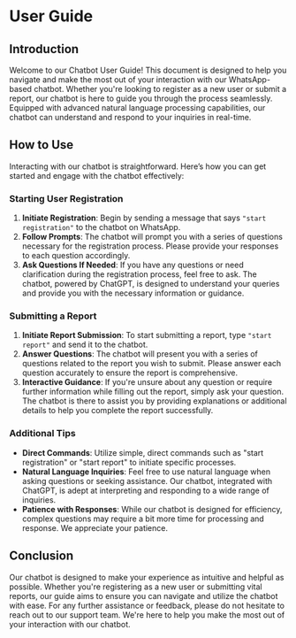 # User Guide

## Introduction

Welcome to our Chatbot User Guide! This document is designed to help you navigate and make the most out of your interaction with our WhatsApp-based chatbot. Whether you're looking to register as a new user or submit a report, our chatbot is here to guide you through the process seamlessly. Equipped with advanced natural language processing capabilities, our chatbot can understand and respond to your inquiries in real-time.

## How to Use

Interacting with our chatbot is straightforward. Here’s how you can get started and engage with the chatbot effectively:

### Starting User Registration

1. **Initiate Registration**: Begin by sending a message that says `"start registration"` to the chatbot on WhatsApp.
2. **Follow Prompts**: The chatbot will prompt you with a series of questions necessary for the registration process. Please provide your responses to each question accordingly.
3. **Ask Questions If Needed**: If you have any questions or need clarification during the registration process, feel free to ask. The chatbot, powered by ChatGPT, is designed to understand your queries and provide you with the necessary information or guidance.

### Submitting a Report

1. **Initiate Report Submission**: To start submitting a report, type `"start report"` and send it to the chatbot.
2. **Answer Questions**: The chatbot will present you with a series of questions related to the report you wish to submit. Please answer each question accurately to ensure the report is comprehensive.
3. **Interactive Guidance**: If you're unsure about any question or require further information while filling out the report, simply ask your question. The chatbot is there to assist you by providing explanations or additional details to help you complete the report successfully.

### Additional Tips

- **Direct Commands**: Utilize simple, direct commands such as "start registration" or "start report" to initiate specific processes.
- **Natural Language Inquiries**: Feel free to use natural language when asking questions or seeking assistance. Our chatbot, integrated with ChatGPT, is adept at interpreting and responding to a wide range of inquiries.
- **Patience with Responses**: While our chatbot is designed for efficiency, complex questions may require a bit more time for processing and response. We appreciate your patience.

## Conclusion

Our chatbot is designed to make your experience as intuitive and helpful as possible. Whether you're registering as a new user or submitting vital reports, our guide aims to ensure you can navigate and utilize the chatbot with ease. For any further assistance or feedback, please do not hesitate to reach out to our support team. We're here to help you make the most out of your interaction with our chatbot.